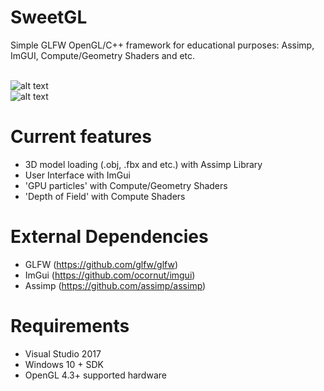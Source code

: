 # SweetGL
Simple GLFW OpenGL/C++ framework for educational purposes: Assimp, ImGUI, Compute/Geometry Shaders and etc.

<br>![alt text](https://preview.ibb.co/bQsYeK/DOF.png")
<br>![alt text](https://preview.ibb.co/nBUqRz/Untitled.png")

# Current features
- 3D model loading (.obj, .fbx and etc.) with Assimp Library
- User Interface with ImGui
- 'GPU particles' with Compute/Geometry Shaders
- 'Depth of Field' with Compute Shaders

# External Dependencies
- GLFW (https://github.com/glfw/glfw)
- ImGui (https://github.com/ocornut/imgui)
- Assimp (https://github.com/assimp/assimp)

# Requirements
- Visual Studio 2017
- Windows 10 + SDK
- OpenGL 4.3+ supported hardware
